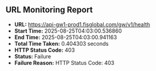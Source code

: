 ## URL Monitoring Report

- **URL:** https://api-gw1-prod1.fisglobal.com/gw/v1/health
- **Start Time:** 2025-08-25T04:03:00.536860
- **End Time:** 2025-08-25T04:03:00.941163
- **Total Time Taken:** 0.404303 seconds
- **HTTP Status Code:** 403
- **Status:** Failure
- **Failure Reason:** HTTP Status Code: 403
